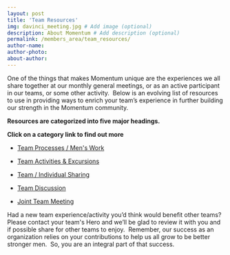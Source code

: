 ```yaml
---
layout: post
title: 'Team Resources'
img: davinci_meeting.jpg # Add image (optional)
description: About Momentum # Add description (optional)
permalink: /members_area/team_resources/
author-name: 
author-photo: 
about-author: 
---
```


One of the things that makes Momentum unique are the experiences we all share together at our monthly general meetings, or as an active participant in our teams, or some other activity.  Below is an evolving list of resources to use in providing ways to enrich your team’s experience in further building our strength in the Momentum community.

**Resources are categorized into five major headings.**

**Click on a category link to find out more**

* [Team Processes / Men's Work](/members_area/team_resources/processes/)  


* [Team Activities & Excursions](/members_area/activities/)  


* [Team / Individual Sharing](/members_area/sharing/)  


* [Team Discussion](/members_area/discussion/)  


* [Joint Team Meeting](/members_area/joint_team_meeting/)  


  

Had a new team experience/activity you’d think would benefit other teams?  Please contact your team's Hero and we’ll be glad to review it with you and if possible share for other teams to enjoy.  Remember, our success as an organization relies on your contributions to help us all grow to be better stronger men.  So, you are an integral part of that success.
